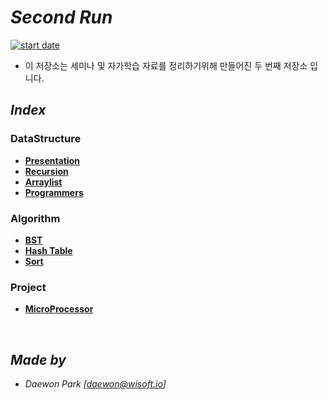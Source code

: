 # *Second Run*
[![start date](https://img.shields.io/badge/START-19.05.09-orange.svg?style=flat-square&logo=github)]()
- 이 저장소는 세미나 및 자가학습 자료를 정리하기위해 만들어진 두 번째 저장소 입니다.


## *Index*
### DataStructure
 - **[Presentation](https://github.com/MoochiPark/second-run/tree/master/datastructure/presentation)**
 - **[Recursion](https://github.com/MoochiPark/second-run/tree/master/datastructure/recursion)**
 - **[Arraylist](https://github.com/MoochiPark/second-run/tree/master/datastructure/arraylist)**
 - **[Programmers](https://github.com/MoochiPark/second-run/tree/master/datastructure/programmers)**

### Algorithm
 - **[BST](https://github.com/MoochiPark/second-run/tree/master/algorithm/bst)**
 - **[Hash Table](https://github.com/MoochiPark/second-run/tree/master/algorithm/hashtable)**
 - **[Sort](https://github.com/MoochiPark/second-run/tree/master/algorithm/sort)**

### Project
 - **[MicroProcessor](https://github.com/MoochiPark/second-run/tree/master/project/microprocessor)**

<br>

## *Made by*
 - *Daewon Park* *[<daewon@wisoft.io>]*

